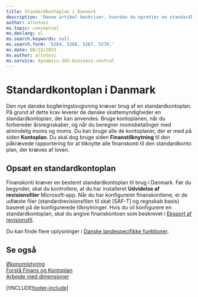 ```yaml
---
title: Standardkontoplan i Danmark
description: 'Denne artikel beskriver, hvordan du opretter en standardkontoplan i Danmark.'
author: altotovi
ms.topic: conceptual
ms.devlang: al
ms.search.keywords: null
ms.search.form: '5264, 5266, 5267, 5270,'
ms.date: 08/23/2023
ms.author: altotovi
ms.service: dynamics-365-business-central
---
```


# Standardkontoplan i Danmark

Den nye danske bogføringslovgivning kræver brug af en standardkontoplan. På grund af dette krav leverer de danske skattemyndigheder en standardkontoplan, der kan anvendes. Bruge kontoplanen, når du forbereder årsregnskaber, og når du beregner momsbetalinger med almindelig moms og moms. Du kan bruge alle de kontoplaner, der er med på siden **Kontoplan**. Du skal dog bruge siden **Finanstilknytning** til den påkrævede rapportering for at tilknytte alle finanskonti til den standardkonto plan, der kræves af loven.

## Opsæt en standardkontoplan

Finanskonti kræver en bestemt standardkontoplan til brug i Danmark. Før du begynder, skal du kontrollere, at du har installeret **Udvidelse af revisionsfiler** Microsoft-app. Når du har konfigureret finanskontiene, er de udlæste filer (standardrevisionsfilen til skat \[SAF-T\] og regnskab basis) baseret på de konfigurerede tilknytninger. Hvis du vil konfigurere en standardkontoplan, skal du angive finanskontoen som beskrevet i [Eksport af revisionsfil](../../finance-how-to-export-audit-files.md).

Du kan finde flere oplysninger i [Danske landespecifikke funktioner](denmark-local-functionality.md).

## Se også

[Økonomistyring](../../finance.md)  
[Forstå Finans og Kontoplan](../../finance-general-ledger.md)  
[Arbejde med dimensioner](../../finance-dimensions.md)  

[!INCLUDE[footer-include](../../includes/footer-banner.md)]
